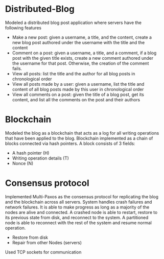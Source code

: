 # Distributed-Blog

Modeled a distributed blog post application where servers have the following features
 - Make a new post: given a username, a title, and the content, create a new blog post authored under the username with the title and the content
 - Comment on a post: given a username, a title, and a comment, if a blog post with the given title exists, create a new comment authored under the username for that post. Otherwise, the creation of the comment fails.
 - View all posts: list the title and the author for all blog posts in chronological order
 - View all posts made by a user: given a username, list the title and content of all blog posts made by this user in chronological order
 - View all comments on a post: given the title of a blog post, get its content, and list all the comments on the post and their authors

# Blockchain

Modeled the blog as a blockchain that acts as a log for all writing operations that have been applied to the blog. Blockchain implemented as a chain of blocks connected via hash pointers. A block consists of 3 fields:
 - A hash pointer (H)
 - Writing operation details (T)
 - Nonce (N)

# Consensus protocol

Implemented Multi-Paxos as the consensus protocol for replicating the blog and the blockchain across all servers. System handles crash failures and network failures. It is able to make progress as long as a majority of the nodes are alive and connected. A crashed node is able to restart, restore to its previous state from disk, and reconnect to the system. A partitioned node is able to reconnect with the rest of the system and resume normal operation. 
 - Restore from disk
 - Repair from other Nodes (servers)

Used TCP sockets for communication
